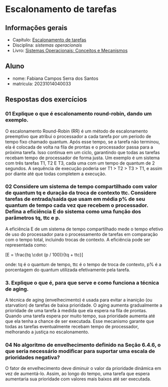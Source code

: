 # Escalonamento de tarefas

## Informações gerais

- Capítulo: [Escalonamento de tarefas](https://wiki.inf.ufpr.br/maziero/lib/exe/fetch.php?media=socm:socm-06.pdf)
- Disciplina: *sistemas operacionais*
- Livro: [Sistemas Operacionais: Conceitos e Mecanismos](https://wiki.inf.ufpr.br/maziero/doku.php?id=socm:start)

## Aluno

- nome: Fabiana Campos Serra dos Santos
- matrícula: 20231014040033

## Respostas dos exercícios

### 01 Explique o que é escalonamento round-robin, dando um exemplo.
O escalonamento Round-Robin (RR) é um método de escalonamento preemptivo que atribui o processador a cada tarefa por um período de tempo fixo chamado quantum. Após esse tempo, se a tarefa não terminou, ela é colocada de volta na fila de prontas e o processador passa para a próxima tarefa. Isso continua em um ciclo, garantindo que todas as tarefas recebam tempo de processador de forma justa. Um exemplo é um sistema com três tarefas  T1, T2 E T3, cada uma com um tempo de quantum de 2 segundos. A sequência de execução poderia ser T1 > T2 > T3 > T1, e assim por diante até que todas completem a execução.

### 02 Considere um sistema de tempo compartilhado com valor de quantum tq e duração da troca de contexto ttc. Considere tarefas de entrada/saída que usam em média p% de seu quantum de tempo cada vez que recebem o processador. Defina a eficiência E do sistema como uma função dos parâmetros tq, ttc e p.

A eficiência E de um sistema de tempo compartilhado mede o tempo efetivo de uso do processador para o processamento de tarefas em comparação com o tempo total, incluindo trocas de contexto. A eficiência pode ser representada como:

\[E = \frac{tq \cdot (p / 100)}{tq + ttc}\]

onde: tq  é o quantum de tempo, ttc  é o tempo de troca de contexto, p% é a porcentagem do quantum utilizada efetivamente pela tarefa.


### 3. Explique o que é, para que serve e como funciona a técnica de aging.

A técnica de aging (envelhecimento) é usada para evitar a inanição (ou starvation) de tarefas de baixa prioridade. O aging aumenta gradualmente a prioridade de uma tarefa à medida que ela espera na fila de prontas. Quando uma tarefa espera por muito tempo, sua prioridade aumenta até que ela tenha a chance de ser executada. Esse mecanismo garante que todas as tarefas eventualmente recebam tempo de processador, melhorando a justiça no escalonamento.

### 04 No algoritmo de envelhecimento definido na Seção 6.4.6, o que seria necessário modificar para suportar uma escala de prioridades negativa?

O fator de envelhecimento deve diminuir o valor da prioridade dinâmica em vez de aumentá-lo. Assim, ao longo do tempo, uma tarefa que espera aumentaria sua prioridade com valores mais baixos até ser executada.

